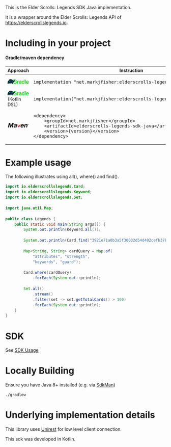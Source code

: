 This is the Elder Scrolls: Legends SDK Java implementation.

It is a wrapper around the Elder Scrolls: Legends API of 
https://elderscrollslegends.io.

# Including in your project

#### Gradle/maven dependency

<table>
<thead><tr><th>Approach</th><th>Instruction</th></tr></thead>
<tr>
<td><img src="doc/gradle.png" alt="Gradle"/></td>
<td>
    <pre>implementation "net.markjfisher:elderscrolls-legends-sdk-java:{version}"</pre>
    </td>
</tr>
<tr>
<td><img src="doc/gradle.png" alt="Gradle"/> (Kotlin DSL)</td>
<td>
    <pre>implementation("net.markjfisher:elderscrolls-legends-sdk-java:{version}")</pre>
    </td>
</tr>
<tr>
<td><img src="doc/maven.png" alt="Maven"/></td>
<td>
<pre>&lt;dependency&gt;
    &lt;groupId&gt;net.markjfisher&lt;/groupId&gt;
    &lt;artifactId&gt;elderscrolls-legends-sdk-java&lt;/artifactId&gt;
    &lt;version&gt;{version}&lt;/version&gt;
&lt;/dependency&gt;</pre>
    </td>
</tr>
</table>

# Example usage

The following illustrates using all(), where() and find().

```java
import io.elderscrollslegends.Card;
import io.elderscrollslegends.Keyword;
import io.elderscrollslegends.Set;

import java.util.Map;

public class Legends {
	public static void main(String args[]) {
		System.out.println(Keyword.all());

		System.out.println(Card.find("3921e71a0b3a5f30032d54d402cefb37b60aa46e"));

		Map<String, String> cardQuery = Map.of(
			"attributes", "strength",
			"keywords", "guard");

		Card.where(cardQuery)
			.forEach(System.out::println);

		Set.all()
			.stream()
			.filter(set -> set.getTotalCards() > 100)
			.forEach(System.out::println);
	}
}
```
# SDK

See [SDK Usage](SdkUsage.md)

# Locally Building

Ensure you have Java 8+ installed (e.g. via [SdkMan](https://sdkman.io/))

    ./gradlew

# Underlying implementation details

This library uses [Unirest](http://unirest.io/) for low level client connection.

This sdk was developed in Kotlin.
